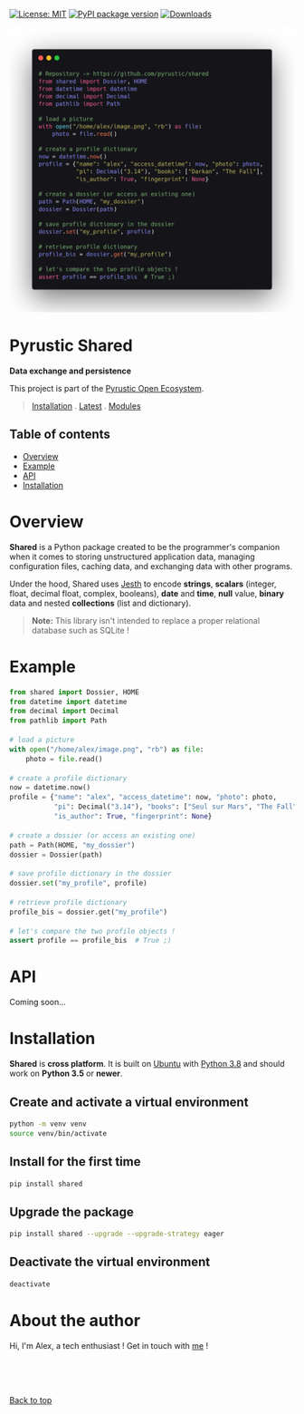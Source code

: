 [![License: MIT](https://img.shields.io/badge/License-MIT-yellow.svg)](https://opensource.org/licenses/MIT)
[![PyPI package version](https://img.shields.io/pypi/v/shared)](https://pypi.org/project/shared)
[![Downloads](https://pepy.tech/badge/shared)](https://pepy.tech/project/shared)

<!-- Cover -->
<div align="center">
    <img src="https://raw.githubusercontent.com/pyrustic/misc/master/assets/shared/cover.png" alt="Cover" width="700">
    <p align="center">
    <i> </i>
    </p>
</div>



# Pyrustic Shared
**Data exchange and persistence**

This project is part of the [Pyrustic Open Ecosystem](https://pyrustic.github.io).
> [Installation](#installation) . [Latest](https://github.com/pyrustic/shared/tags) . [Modules](https://github.com/pyrustic/shared/tree/master/docs/modules#readme)

## Table of contents
- [Overview](#overview) 
- [Example](#example) 
- [API](#api)
- [Installation](#installation) 

# Overview
**Shared** is a Python package created to be the programmer's companion when it comes to storing unstructured application data, managing configuration files, caching data, and exchanging data with other programs.

Under the hood, Shared uses [Jesth](https://github.com/pyrustic/jesth) to encode **strings**, **scalars** (integer, float, decimal float, complex, booleans), **date** and **time**, **null** value, **binary** data and nested **collections** (list and dictionary).

> **Note:** This library isn't intended to replace a proper relational database such as SQLite !

# Example
```python
from shared import Dossier, HOME
from datetime import datetime
from decimal import Decimal
from pathlib import Path

# load a picture
with open("/home/alex/image.png", "rb") as file:
    photo = file.read()

# create a profile dictionary
now = datetime.now()
profile = {"name": "alex", "access_datetime": now, "photo": photo,
           "pi": Decimal("3.14"), "books": ["Seul sur Mars", "The Fall"],
           "is_author": True, "fingerprint": None}

# create a dossier (or access an existing one)
path = Path(HOME, "my_dossier")
dossier = Dossier(path)

# save profile dictionary in the dossier
dossier.set("my_profile", profile)

# retrieve profile dictionary
profile_bis = dossier.get("my_profile")

# let's compare the two profile objects !
assert profile == profile_bis  # True ;)
```

# API
Coming soon...


# Installation
**Shared** is **cross platform**. It is built on [Ubuntu](https://ubuntu.com/download/desktop) with [Python 3.8](https://www.python.org/downloads/) and should work on **Python 3.5** or **newer**.


## Create and activate a virtual environment
```bash
python -m venv venv
source venv/bin/activate
```

## Install for the first time

```bash
pip install shared
```

## Upgrade the package
```bash
pip install shared --upgrade --upgrade-strategy eager
```

## Deactivate the virtual environment
```bash
deactivate
```

# About the author
Hi, I'm Alex, a tech enthusiast ! Get in touch with [me](https://pyrustic.github.io/#contact) ! 

<br>
<br>
<br>

[Back to top](#readme)
